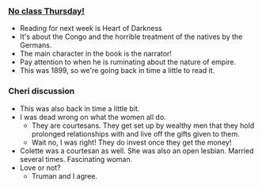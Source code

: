 ### <u>No class Thursday!</u>
- Reading for next week is Heart of Darkness
- It's about the Congo and the horrible treatment of the natives by the Germans.
- The main character in the book is the narrator!
- Pay attention to when he is ruminating about the nature of empire.
- This was 1899, so we're going back in time a little to read it.

### Cheri discussion
- This was also back in time a little bit.
- I was dead wrong on what the women all do.
	- They are courtesans. They get set up by wealthy men that they hold prolonged relationships with and live off the gifts given to them.
	- Wait no, I was right! They do invest once they get the money!
- Colette was a courtesan as well. She was also an open lesbian. Married several times. Fascinating woman.
- Love or not?
	- Truman and I agree.